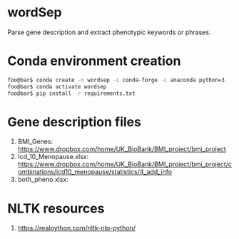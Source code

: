 # wordSep
Parse gene description and extract phenotypic keywords or phrases.


# Conda environment creation
```bash
foo@bar$ conda create -n wordsep -c conda-forge -c anaconda python=3
foo@bar$ conda activate wordsep
foo@bar$ pip install -r requirements.txt
```

# Gene description files

1. BMI_Genes: https://www.dropbox.com/home/UK_BioBank/BMI_project/bmi_project
2. Icd_10_Menopause.xlsx: https://www.dropbox.com/home/UK_BioBank/BMI_project/bmi_project/combinations/icd10_menopause/statistics/4_add_info
3. both_pheno.xlsx: 

# NLTK resources
1. https://realpython.com/nltk-nlp-python/
